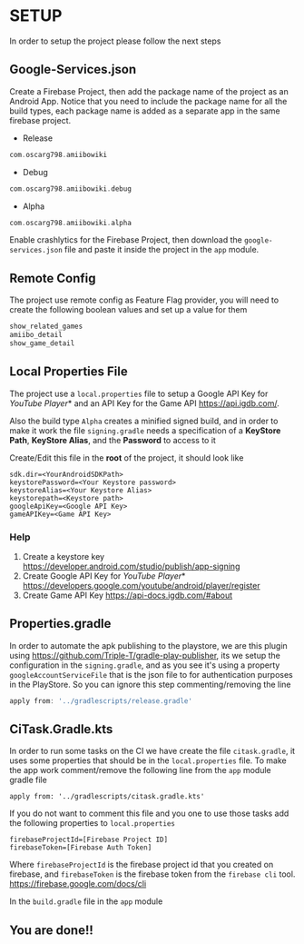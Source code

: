 # SETUP

In order to setup the project please follow the next steps 

## Google-Services.json

Create a Firebase Project, then add the  package name of the project as an Android App. Notice that you need to include the package name for all the build types, each package name is added as a separate app in the same firebase project.

* Release
```kotlin
com.oscarg798.amiibowiki
```

* Debug
```kotlin
com.oscarg798.amiibowiki.debug
```

* Alpha
```kotlin
com.oscarg798.amiibowiki.alpha
```

Enable crashlytics for the Firebase Project, then download the `google-services.json` file and paste it inside the project in the `app` module.

## Remote Config

The project use remote config as Feature Flag provider, you will need to create the following boolean values and set up a value for them

```kotlin
show_related_games
amiibo_detail
show_game_detail
```

## Local Properties File

The project use a `local.properties` file to setup a Google API Key for **YouTube* Player** and an API Key for the Game API https://api.igdb.com/.

Also the build type `Alpha` creates a minified signed build, and in order to make it work the file `signing.gradle` needs a specification
of a **KeyStore Path**, **KeyStore Alias**, and the **Password** to access to it

Create/Edit this file in the **root** of the project, it should look like 

```
sdk.dir=<YourAndroidSDKPath>
keystorePassword=<Your Keystore password>
keystoreAlias=<Your Keystore Alias>
keystorepath=<Keystore path>
googleApiKey=<Google API Key>
gameAPIKey=<Game API Key>
```
### Help 

1. Create a keystore key https://developer.android.com/studio/publish/app-signing
2. Create Google API Key for **YouTube* Player** https://developers.google.com/youtube/android/player/register
3. Create Game API Key https://api-docs.igdb.com/#about

## Properties.gradle

In order to automate the apk publishing to the playstore, we are this plugin using https://github.com/Triple-T/gradle-play-publisher, its
we setup the configuration in the `signing.gradle`, and as you see it's using a property `googleAccountServiceFile` that is the json file to
for authentication purposes in the PlayStore. So you can ignore this step commenting/removing the line

```groovy
apply from: '../gradlescripts/release.gradle'
```

## CiTask.Gradle.kts

In order to run some tasks on the CI we have create the file `citask.gradle`, it uses some properties that should be
in the `local.properties` file. To make the app work comment/remove  the following line from the `app` module gradle file

```
apply from: '../gradlescripts/citask.gradle.kts'
```

If you do not want to comment this file and you one to use those tasks add the following properties to `local.properties`

```
firebaseProjectId=[Firebase Project ID]
firebaseToken=[Firebase Auth Token]
```

Where `firebaseProjectId` is the firebase project id that you created on firebase, and  `firebaseToken` is the firebase token
from the `firebase cli` tool. https://firebase.google.com/docs/cli

In the `build.gradle` file in the `app` module

## You are done!!
